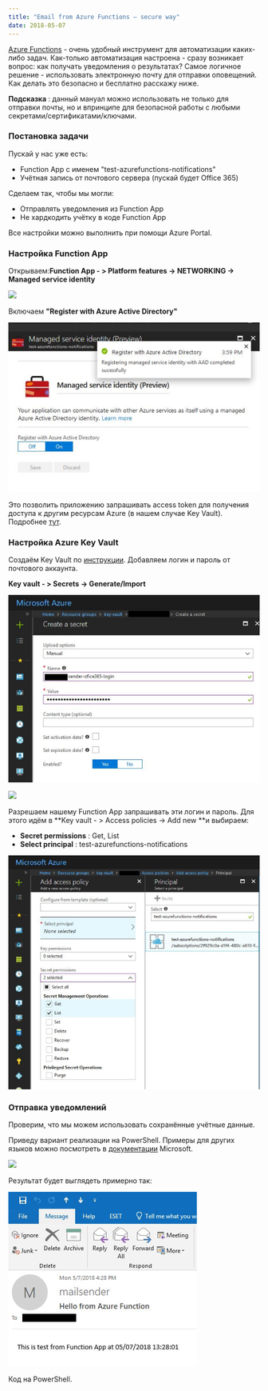 ```yaml
---
title: "Email from Azure Functions — secure way"
date: 2018-05-07
---
```


  
[Azure Functions](https://docs.microsoft.com/en-us/azure/azure-functions/) \- очень удобный инструмент для автоматизации каких-либо задач. Как-только автоматизация настроена - сразу возникает вопрос: как получать уведомления о результатах? Самое логичное решение - использовать электронную почту для отправки оповещений.  
Как делать это безопасно и бесплатно расскажу ниже.  
  
**Подсказка** : данный мануал можно использовать не только для отправки почты, но и впринципе для безопасной работы с любыми секретами/сертификатами/ключами.  
  


###  Постановка задачи

  
Пускай у нас уже есть:  
  


  * Function App с именем "test-azurefunctions-notifications"
  * Учётная запись от почтового сервера (пускай будет Office 365)

  
Сделаем так, чтобы мы могли:  
  


  * Отправлять уведомления из Function App
  * Не хардкодить учётку в коде Function App

  
Все настройки можно выполнить при помощи Azure Portal.  
  


###  Настройка Function App

Открываем:**Function App - > Platform features -> NETWORKING -> Managed service identity**  
  


[![](https://blogger.googleusercontent.com/img/b/R29vZ2xl/AVvXsEgn_GQqvB9tsJ5ZSaL-6UKZnCsXnTTTgJvRvpHS_AAz6FwaIyxjcQVqmxRg9Xv8MrR3_045T7-HuplbC6V1E4T7SCS3YQaJngS0G6aBDA5RedcF5M4c-QG76da-iIyskgPcjrlQ2A-_myPN/s640/Platform+features.jpg)](/images/Platform+features.jpg)

  
Включаем **"Register with Azure Active Directory"**  
  


[![](/images/Register+with+Azure+Active+Directory.jpg)](/images/Register+with+Azure+Active+Directory.jpg)

  
Это позволить приложению запрашивать access token для получения доступа к другим ресурсам Azure (в нашем случае Key Vault). Подробнее [тут](https://docs.microsoft.com/en-us/azure/app-service/app-service-managed-service-identity).  
  


###  Настройка Azure Key Vault

Создаём Key Vault по [инструкции](https://docs.microsoft.com/ru-ru/azure/key-vault/quick-create-portal). Добавляем логин и пароль от почтового аккаунта.  
  
**Key vault - > Secrets -> Generate/Import**  
  


[![](/images/sender+login.jpg)](/images/sender+login.jpg)

  


[![](https://blogger.googleusercontent.com/img/b/R29vZ2xl/AVvXsEijs5HTl_hcWKC1fRgH7SYcm9xlp8NVXSsQuFVCE90VnaUDDhnXGJgG5RopYPCRXMuBdoIwIAbWq66idLZgvnI3443_WXQACKCMamnofQvbPXOFD3RUu0Nge_1Ta13IXYwnLmkWpHTaLa4Y/s640/sender+password.jpg)](/images/sender+password.jpg)

  
Разрешаем нашему Function App запрашивать эти логин и пароль. Для этого идём в **Key vault - > Access policies -> Add new  **и выбираем:  


  * **Secret permissions** : Get, List
  * **Select principal** : test-azurefunctions-notifications



[![](/images/Access+policy.jpg)](/images/Access+policy.jpg)

  


  


###  Отправка уведомлений

Проверим, что мы можем использовать сохранённые учётные данные.  
  
Приведу вариант реализации на PowerShell. Примеры для других языков можно посмотреть в [документации](https://docs.microsoft.com/en-us/azure/app-service/app-service-managed-service-identity#obtaining-tokens-for-azure-resources) Microsoft.  
  


[![](https://blogger.googleusercontent.com/img/b/R29vZ2xl/AVvXsEg8zoLZ-jwjg1qpeGVCAvfirGGW_nhVrcPlwBXyNYwP89i3OvmZKshBhA43BAFrU7ywq3WHHCFBFa8UMz6TFQR2ykw-ey3hk4cYtNtNISb0QFlPAu3LAMtpiNZj7PaurbkxxAWn6QPZ1Sxe/s640/Function.jpg)](/images/Function.jpg)

  
  
Результат будет выглядеть примерно так:  
  


[![](/images/Email.jpg)](/images/Email.jpg)

  
  
Код на PowerShell.  

